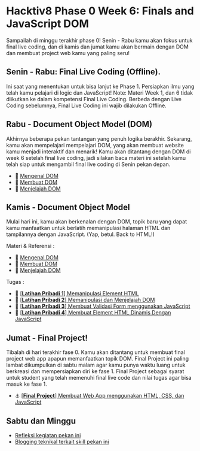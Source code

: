 # Hacktiv8 Phase 0 Week 6: Finals and JavaScript DOM

Sampailah di minggu terakhir phase 0! Senin - Rabu kamu akan fokus untuk final live coding, dan di kamis dan jumat kamu akan bermain dengan DOM dan membuat project web kamu yang paling seru!

## Senin - Rabu: Final Live Coding (Offline).
Ini saat yang menentukan untuk bisa lanjut ke Phase 1. Persiapkan ilmu yang telah kamu pelajari di logic dan JavaScript! Note: Materi Week 1, dan 6 tidak diikutkan ke dalam kompetensi Final Live Coding. Berbeda dengan Live Coding sebelumnya, Final Live Coding ini wajib dilakukan Offline.

## Rabu - Document Object Model (DOM)
Akhirnya beberapa pekan tantangan yang penuh logika berakhir. Sekarang, kamu akan mempelajari mempelajari DOM, yang akan membuat website kamu menjadi interaktif dan menarik! Kamu akan ditantang dengan DOM di week 6 setelah final live coding, jadi silakan baca materi ini setelah kamu telah siap untuk mengambil final live coding di Senin pekan depan.

- :notebook_with_decorative_cover:
[Mengenal DOM](/modules/js-dom-intro.md)
- :notebook_with_decorative_cover:
[Membuat DOM](/modules/js-dom-creation.md)
- :notebook_with_decorative_cover:
[Menjelajah DOM](/modules/js-dom-transversing.md)

## Kamis - Document Object Model
Mulai hari ini, kamu akan berkenalan dengan DOM, topik baru yang dapat kamu manfaatkan untuk berlatih memanipulasi halaman HTML dan tampilannya dengan JavaScript. (Yap, betul. Back to HTML!)

Materi & Referensi :
- :notebook_with_decorative_cover:
[Mengenal DOM](/modules/js-dom-intro.md)
- :notebook_with_decorative_cover:
[Membuat DOM](/modules/js-dom-creation.md)
- :notebook_with_decorative_cover:
[Menjelajah DOM](/modules/js-dom-transversing.md)

Tugas :
- 💪
[[**Latihan Pribadi 1**] Memanipulasi Element HTML](modules/anchor-js-dom-manipulation.md)
- 💪
[[**Latihan Pribadi 2**] Memanipulasi dan Menjelajah DOM](modules/anchor-js-dom-transverse-manipulation.md)
- 💪
[[**Latihan Pribadi 3**] Membuat Validasi Form menggunakan JavaScript](modules/anchor-js-form-validation.md)
- 💪
[[**Latihan Pribadi 4**] Membuat Element HTML Dinamis Dengan JavaScript](modules/anchor-js-dom-creation.md)

## Jumat - Final Project!

Tibalah di hari terakhir fase 0. Kamu akan ditantang untuk membuat final project web app apapun memanfaatkan topik DOM. Final Project ini paling lambat dikumpulkan di sabtu malam agar kamu punya waktu luang untuk berkreasi dan mempersiapkan diri ke fase 1. Final Project sebagai syarat untuk student yang telah memenuhi final live code dan nilai tugas agar bisa masuk ke fase 1.

- :anchor:
[[**Final Project**] Membuat Web App menggunakan HTML, CSS, dan JavaScript](modules/anchor-js-dom-web-app.md)


## Sabtu dan Minggu

- [Refleksi kegiatan pekan ini](https://github.com/hacktiv8/phase-0-activities/blob/master/modules/reflection.md)
- [Blogging teknikal terkait skill pekan ini](https://github.com/hacktiv8/phase-0-activities/blob/master/modules/blog.md)